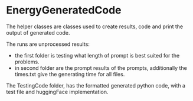 # EnergyGeneratedCode

The helper classes are classes used to create results, code and print the output of generated code.

The runs are unprocessed results:
- the first folder is testing what length of prompt is best suited for the problems.
- in second folder are the prompt results of the prompts, additionally the times.txt give the generating time for all files.

The TestingCode folder, has the formatted generated python code, with a test file and huggingFace implementation.